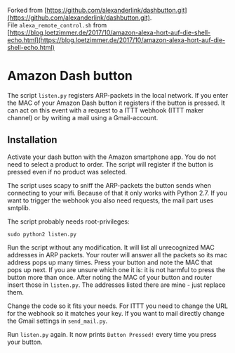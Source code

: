 
Forked from [https://github.com/alexanderlink/dashbutton.git](https://github.com/alexanderlink/dashbutton.git).   
File `alexa_remote_control.sh` from [https://blog.loetzimmer.de/2017/10/amazon-alexa-hort-auf-die-shell-echo.html](https://blog.loetzimmer.de/2017/10/amazon-alexa-hort-auf-die-shell-echo.html)   

# Amazon Dash button
The script `listen.py` registers ARP-packets in the local network. 
If you enter the MAC of your Amazon Dash button it registers if the
button is pressed. It can act on this event with a request to a ITTT 
webhook (ITTT maker channel) or by writing a mail using a 
Gmail-account.

## Installation
Activate your dash button with the Amazon smartphone app. You do not 
need to select a product to order. The script will register if the 
button is pressed even if no product was selected.

The script uses scapy to sniff the ARP-packets the button sends when 
connecting to your wifi. Because of that it only works with Python 2.7.
If you want to trigger the webhook you also need requests, the mail
part uses smtplib.

The script probably needs root-privileges:
```shell
sudo python2 listen.py
```

Run the script without any modification. It will list all unrecognized 
MAC addresses in ARP packets. Your router will answer all the packets
so its mac address pops up many times. Press your button and note the 
MAC that pops up next. If you are unsure which one it is: it is not
harmful to press the button more than once. After noting the MAC of your
button and router insert those in `listen.py`. The addresses listed there
are mine - just replace them.

Change the code so it fits your needs. For ITTT you need to change the 
URL for the webhook so it matches your key. If you want to mail directly
change the Gmail settings in `send_mail.py`.

Run `listen.py` again. It now prints `Button Pressed!` every time you 
press your button.
